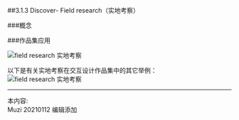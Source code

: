 ##3.1.3 Discover- Field research（实地考察）

###概念




###作品集应用

![field research 实地考察](http://kitpic.makebi.net/2021/ixd_07.jpg)



以下是有关实地考察在交互设计作品集中的其它举例：
![field research 实地考察](http://kitpic.makebi.net/2021/ixd_08.jpg)





---
本内容:  
Muzi 20210112 编辑添加
